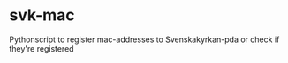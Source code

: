 # svk-mac
Pythonscript to register mac-addresses to Svenskakyrkan-pda or check if they're registered
